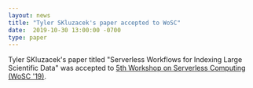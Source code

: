 ```yaml
---
layout: news
title: "Tyler SKluzacek's paper accepted to WoSC"
date:  2019-10-30 13:00:00 -0700
type: paper
---
```

Tyler SKluzacek's paper titled "Serverless Workflows for Indexing Large Scientific Data" was accepted to [5th Workshop on Serverless Computing (WoSC '19)](https://www.serverlesscomputing.org/wosc5/).
